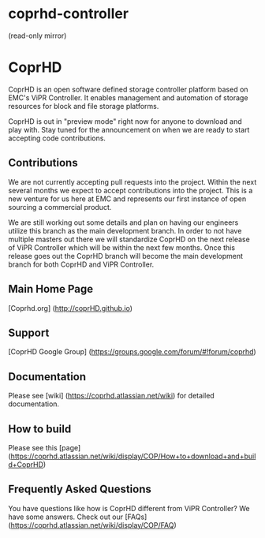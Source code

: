 # coprhd-controller
(read-only mirror)

CoprHD
=====
CoprHD is an open software defined storage controller platform based on EMC's ViPR Controller. It enables management and automation of storage resources for block and file storage platforms.

CoprHD is out in "preview mode" right now for anyone to download and play with. Stay tuned for the announcement on when we are ready to start accepting code contributions.


Contributions
--------------
We are not currently accepting pull requests into the project.  Within the next several months we expect to accept contributions into the project.  This is a new venture for us here at EMC and represents our first instance of open sourcing a commercial product.  

We are still working out some details and plan on having our engineers utilize this branch as the main development branch.  In order to not have multiple masters out there we will standardize CoprHD on the next release of ViPR Controller which will be within the next few months.  Once this release goes out the CoprHD branch will become the main development branch for both CoprHD and ViPR Controller. 



Main Home Page
----------
[Coprhd.org] (http://coprHD.github.io)


Support
----------
[CoprHD Google Group] (https://groups.google.com/forum/#!forum/coprhd)


Documentation
--------------
Please see [wiki] (https://coprhd.atlassian.net/wiki) for detailed documentation.


How to build
--------------
Please see this [page] (https://coprhd.atlassian.net/wiki/display/COP/How+to+download+and+build+CoprHD)

Frequently Asked Questions
--------------
You have questions like how is CoprHD different from ViPR Controller?  We have some answers.  Check out our [FAQs] (https://coprhd.atlassian.net/wiki/display/COP/FAQ) 